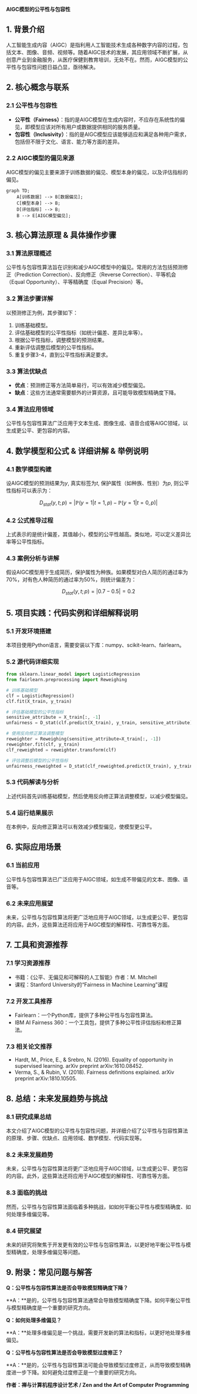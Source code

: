                  

**AIGC模型的公平性与包容性**

## 1. 背景介绍

人工智能生成内容（AIGC）是指利用人工智能技术生成各种数字内容的过程，包括文本、图像、音频、视频等。随着AIGC技术的发展，其应用领域不断扩展，从创意产业到金融服务，从医疗保健到教育培训，无处不在。然而，AIGC模型的公平性与包容性问题日益凸显，亟待解决。

## 2. 核心概念与联系

### 2.1 公平性与包容性

- **公平性（Fairness）**：指的是AIGC模型在生成内容时，不应存在系统性的偏见，即模型应该对所有用户或数据提供相同的服务质量。
- **包容性（Inclusivity）**：指的是AIGC模型应该能够适应和满足各种用户需求，包括但不限于文化、语言、能力等方面的差异。

### 2.2 AIGC模型的偏见来源

AIGC模型的偏见主要来源于训练数据的偏见、模型本身的偏见，以及评估指标的偏见。

```mermaid
graph TD;
    A[训练数据] --> B[数据偏见];
    C[模型本身] --> B;
    D[评估指标] --> B;
    B --> E[AIGC模型偏见];
```

## 3. 核心算法原理 & 具体操作步骤

### 3.1 算法原理概述

公平性与包容性算法旨在识别和减少AIGC模型中的偏见。常用的方法包括预测修正（Prediction Correction）、反向修正（Reverse Correction）、平等机会（Equal Opportunity）、平等精确度（Equal Precision）等。

### 3.2 算法步骤详解

以预测修正为例，其步骤如下：

1. 训练基础模型。
2. 评估基础模型的公平性指标（如统计偏差、差异比率等）。
3. 根据公平性指标，调整模型的预测结果。
4. 重新评估调整后模型的公平性指标。
5. 重复步骤3-4，直到公平性指标满足要求。

### 3.3 算法优缺点

- **优点**：预测修正等方法简单易行，可以有效减少模型偏见。
- **缺点**：这些方法通常需要额外的计算资源，且可能导致模型精确度下降。

### 3.4 算法应用领域

公平性与包容性算法广泛应用于文本生成、图像生成、语音合成等AIGC领域，以生成更公平、更包容的内容。

## 4. 数学模型和公式 & 详细讲解 & 举例说明

### 4.1 数学模型构建

设AIGC模型的预测结果为$y$, 真实标签为$t$, 保护属性（如种族、性别）为$p$, 则公平性指标可以表示为：

$$D_{stat}(y, t; p) = |\mathbb{P}(y=1|t=1, p) - \mathbb{P}(y=1|t=0, p)|$$

### 4.2 公式推导过程

上式表示的是统计偏差，其值越小，模型的公平性越高。类似地，可以定义差异比率等公平性指标。

### 4.3 案例分析与讲解

假设AIGC模型用于生成简历，保护属性为种族。如果模型对白人简历的通过率为70%，对有色人种简历的通过率为50%，则统计偏差为：

$$D_{stat}(y, t; p) = |0.7 - 0.5| = 0.2$$

## 5. 项目实践：代码实例和详细解释说明

### 5.1 开发环境搭建

本项目使用Python语言，需要安装以下库：numpy、scikit-learn、fairlearn。

### 5.2 源代码详细实现

```python
from sklearn.linear_model import LogisticRegression
from fairlearn.preprocessing import Reweighing

# 训练基础模型
clf = LogisticRegression()
clf.fit(X_train, y_train)

# 评估基础模型的公平性指标
sensitive_attribute = X_train[:, -1]
unfairness = D_stat(clf.predict(X_train), y_train, sensitive_attribute)

# 使用反向修正算法调整模型
reweighter = Reweighing(sensitive_attribute=X_train[:, -1])
reweighter.fit(clf, y_train)
clf_reweighted = reweighter.transform(clf)

# 评估调整后模型的公平性指标
unfairness_reweighted = D_stat(clf_reweighted.predict(X_train), y_train, sensitive_attribute)
```

### 5.3 代码解读与分析

上述代码首先训练基础模型，然后使用反向修正算法调整模型，以减少模型偏见。

### 5.4 运行结果展示

在本例中，反向修正算法可以有效减少模型偏见，使模型更公平。

## 6. 实际应用场景

### 6.1 当前应用

公平性与包容性算法已广泛应用于AIGC领域，如生成不带偏见的文本、图像、语音等。

### 6.2 未来应用展望

未来，公平性与包容性算法将更广泛地应用于AIGC领域，以生成更公平、更包容的内容。此外，这些算法还将应用于AIGC模型的解释性、可靠性等方面。

## 7. 工具和资源推荐

### 7.1 学习资源推荐

- 书籍：《公平、无偏见和可解释的人工智能》作者：M. Mitchell
- 课程：Stanford University的“Fairness in Machine Learning”课程

### 7.2 开发工具推荐

- Fairlearn：一个Python库，提供了多种公平性与包容性算法。
- IBM AI Fairness 360：一个工具包，提供了多种公平性评估指标和修正算法。

### 7.3 相关论文推荐

- Hardt, M., Price, E., & Srebro, N. (2016). Equality of opportunity in supervised learning. arXiv preprint arXiv:1610.08452.
- Verma, S., & Rubin, V. (2018). Fairness definitions explained. arXiv preprint arXiv:1810.10505.

## 8. 总结：未来发展趋势与挑战

### 8.1 研究成果总结

本文介绍了AIGC模型的公平性与包容性问题，并详细介绍了公平性与包容性算法的原理、步骤、优缺点、应用领域、数学模型、代码实现等。

### 8.2 未来发展趋势

未来，公平性与包容性算法将更广泛地应用于AIGC领域，以生成更公平、更包容的内容。此外，这些算法还将应用于AIGC模型的解释性、可靠性等方面。

### 8.3 面临的挑战

然而，公平性与包容性算法面临着多种挑战，如如何平衡公平性与模型精确度、如何处理多维偏见等。

### 8.4 研究展望

未来的研究将聚焦于开发更有效的公平性与包容性算法，以更好地平衡公平性与模型精确度，处理多维偏见等问题。

## 9. 附录：常见问题与解答

**Q：公平性与包容性算法是否会导致模型精确度下降？**

**A：**是的，公平性与包容性算法通常会导致模型精确度下降。如何平衡公平性与模型精确度是一个重要的研究方向。

**Q：如何处理多维偏见？**

**A：**处理多维偏见是一个挑战，需要开发新的算法和指标，以更好地处理多维偏见。

**Q：公平性与包容性算法是否会导致模型过度修正？**

**A：**是的，公平性与包容性算法可能会导致模型过度修正，从而导致模型精确度进一步下降。如何避免过度修正是一个重要的研究方向。

**作者：禅与计算机程序设计艺术 / Zen and the Art of Computer Programming**

